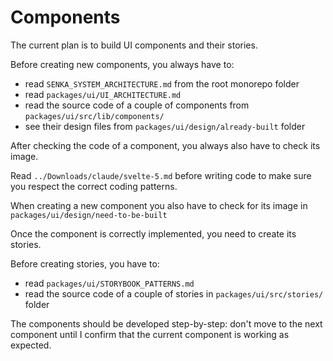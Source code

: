 # Components

The current plan is to build UI components and their stories.

Before creating new components, you always have to:

- read `SENKA_SYSTEM_ARCHITECTURE.md` from the root monorepo folder
- read `packages/ui/UI_ARCHITECTURE.md`
- read the source code of a couple of components from `packages/ui/src/lib/components/`
- see their design files from `packages/ui/design/already-built` folder

After checking the code of a component, you always also have to check its image.

Read `../Downloads/claude/svelte-5.md` before writing code to make sure you respect the correct coding patterns.

When creating a new component you also have to check for its image in `packages/ui/design/need-to-be-built`

Once the component is correctly implemented, you need to create its stories.

Before creating stories, you have to:

- read `packages/ui/STORYBOOK_PATTERNS.md`
- read the source code of a couple of stories in `packages/ui/src/stories/` folder

The components should be developed step-by-step: don't move to the next component until I confirm that the current
component is working as expected.
